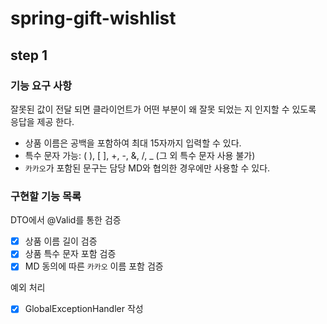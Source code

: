 # spring-gift-wishlist
## step 1
### 기능 요구 사항
잘못된 값이 전달 되면 클라이언트가 어떤 부분이 왜 잘못 되었는 지 인지할 수 있도록 응답을 제공 한다.
- 상품 이름은 공백을 포함하여 최대 15자까지 입력할 수 있다.
- 특수 문자 가능: ( ), [ ], +, -, &, /, _ (그 외 특수 문자 사용 불가)
- `카카오`가 포함된 문구는 담당 MD와 협의한 경우에만 사용할 수 있다.

### 구현할 기능 목록
DTO에서 @Valid를 통한 검증
- [X] 상품 이름 길이 검증
- [X] 상품 특수 문자 포함 검증
- [X] MD 동의에 따른 `카카오` 이름 포함 검증

예외 처리
- [X] GlobalExceptionHandler 작성